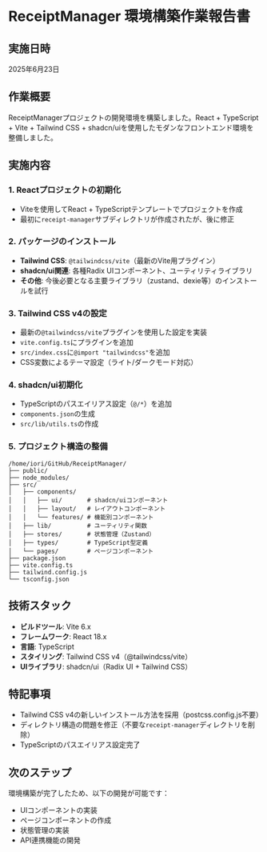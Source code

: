 # ReceiptManager 環境構築作業報告書

## 実施日時
2025年6月23日

## 作業概要
ReceiptManagerプロジェクトの開発環境を構築しました。React + TypeScript + Vite + Tailwind CSS + shadcn/uiを使用したモダンなフロントエンド環境を整備しました。

## 実施内容

### 1. Reactプロジェクトの初期化
- Viteを使用してReact + TypeScriptテンプレートでプロジェクトを作成
- 最初に`receipt-manager`サブディレクトリが作成されたが、後に修正

### 2. パッケージのインストール
- **Tailwind CSS**: `@tailwindcss/vite`（最新のVite用プラグイン）
- **shadcn/ui関連**: 各種Radix UIコンポーネント、ユーティリティライブラリ
- **その他**: 今後必要となる主要ライブラリ（zustand、dexie等）のインストールを試行

### 3. Tailwind CSS v4の設定
- 最新の`@tailwindcss/vite`プラグインを使用した設定を実装
- `vite.config.ts`にプラグインを追加
- `src/index.css`に`@import "tailwindcss"`を追加
- CSS変数によるテーマ設定（ライト/ダークモード対応）

### 4. shadcn/ui初期化
- TypeScriptのパスエイリアス設定（`@/*`）を追加
- `components.json`の生成
- `src/lib/utils.ts`の作成

### 5. プロジェクト構造の整備
```
/home/iori/GitHub/ReceiptManager/
├── public/
├── node_modules/
├── src/
│   ├── components/
│   │   ├── ui/       # shadcn/uiコンポーネント
│   │   ├── layout/   # レイアウトコンポーネント
│   │   └── features/ # 機能別コンポーネント
│   ├── lib/          # ユーティリティ関数
│   ├── stores/       # 状態管理（Zustand）
│   ├── types/        # TypeScript型定義
│   └── pages/        # ページコンポーネント
├── package.json
├── vite.config.ts
├── tailwind.config.js
└── tsconfig.json
```

## 技術スタック
- **ビルドツール**: Vite 6.x
- **フレームワーク**: React 18.x
- **言語**: TypeScript
- **スタイリング**: Tailwind CSS v4（@tailwindcss/vite）
- **UIライブラリ**: shadcn/ui（Radix UI + Tailwind CSS）

## 特記事項
- Tailwind CSS v4の新しいインストール方法を採用（postcss.config.js不要）
- ディレクトリ構造の問題を修正（不要な`receipt-manager`ディレクトリを削除）
- TypeScriptのパスエイリアス設定完了

## 次のステップ
環境構築が完了したため、以下の開発が可能です：
- UIコンポーネントの実装
- ページコンポーネントの作成
- 状態管理の実装
- API連携機能の開発